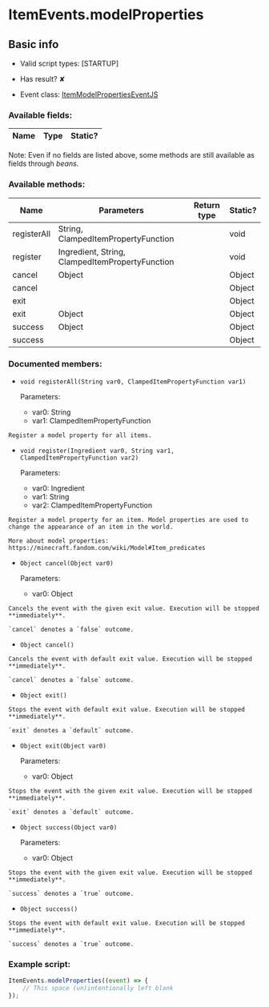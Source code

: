 # ItemEvents.modelProperties

## Basic info

- Valid script types: [STARTUP]

- Has result? ✘

- Event class: [ItemModelPropertiesEventJS](https://github.com/KubeJS-Mods/KubeJS/tree/2001/common/src/main/java/dev/latvian/mods/kubejs/item/ItemModelPropertiesEventJS.java)

### Available fields:

| Name | Type | Static? |
| ---- | ---- | ------- |

Note: Even if no fields are listed above, some methods are still available as fields through *beans*.

### Available methods:

| Name | Parameters | Return type | Static? |
| ---- | ---------- | ----------- | ------- |
| registerAll | String, ClampedItemPropertyFunction |  | void | ✘ |
| register | Ingredient, String, ClampedItemPropertyFunction |  | void | ✘ |
| cancel | Object |  | Object | ✘ |
| cancel |  |  | Object | ✘ |
| exit |  |  | Object | ✘ |
| exit | Object |  | Object | ✘ |
| success | Object |  | Object | ✘ |
| success |  |  | Object | ✘ |


### Documented members:

- `void registerAll(String var0, ClampedItemPropertyFunction var1)`

  Parameters:
  - var0: String
  - var1: ClampedItemPropertyFunction

```
Register a model property for all items.
```

- `void register(Ingredient var0, String var1, ClampedItemPropertyFunction var2)`

  Parameters:
  - var0: Ingredient
  - var1: String
  - var2: ClampedItemPropertyFunction

```
Register a model property for an item. Model properties are used to change the appearance of an item in the world.

More about model properties: https://minecraft.fandom.com/wiki/Model#Item_predicates
```

- `Object cancel(Object var0)`

  Parameters:
  - var0: Object

```
Cancels the event with the given exit value. Execution will be stopped **immediately**.

`cancel` denotes a `false` outcome.
```

- `Object cancel()`
```
Cancels the event with default exit value. Execution will be stopped **immediately**.

`cancel` denotes a `false` outcome.
```

- `Object exit()`
```
Stops the event with default exit value. Execution will be stopped **immediately**.

`exit` denotes a `default` outcome.
```

- `Object exit(Object var0)`

  Parameters:
  - var0: Object

```
Stops the event with the given exit value. Execution will be stopped **immediately**.

`exit` denotes a `default` outcome.
```

- `Object success(Object var0)`

  Parameters:
  - var0: Object

```
Stops the event with the given exit value. Execution will be stopped **immediately**.

`success` denotes a `true` outcome.
```

- `Object success()`
```
Stops the event with default exit value. Execution will be stopped **immediately**.

`success` denotes a `true` outcome.
```



### Example script:

```js
ItemEvents.modelProperties((event) => {
	// This space (un)intentionally left blank
});
```

